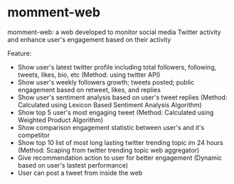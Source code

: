 ﻿# momment-web

momment-web: a web developed to monitor social media Twitter activity and enhance user's engagement based on their activity

Feature:
- Show user's latest twitter profile including total followers, following, tweets, likes, bio, etc (Method: using twitter API)
- Show user's weekly followers growth; tweets posted; public engagement based on retweet, likes, and replies
- Show user's sentiment analysis based on user's tweet replies (Method: Calculated using Lexicon Based Sentiment Analysis Algorithm)
- Show top 5 user's most engaging tweet (Method: Calculated using Weighted Product Algorithm)
- Show comparison engagement statistic between user's and it's competitor
- Show top 10 list of most long lasting twitter trending topic im 24 hours (Method: Scaping from twitter trending topic web aggregator)
- Give recommendation action to user for better engagement (Dynamic based on user's lastest performance)
- User can post a tweet from inside the web

